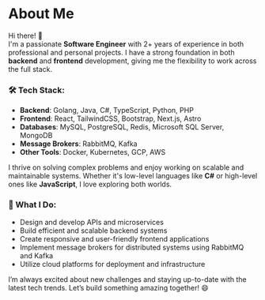 # About Me

Hi there! 👋  
I'm a passionate **Software Engineer** with 2+ years of experience in both professional and personal projects. I have a strong foundation in both **backend** and **frontend** development, giving me the flexibility to work across the full stack.

### 🛠️ Tech Stack:
- **Backend**: Golang, Java, C#, TypeScript, Python, PHP
- **Frontend**: React, TailwindCSS, Bootstrap, Next.js, Astro
- **Databases**: MySQL, PostgreSQL, Redis, Microsoft SQL Server, MongoDB
- **Message Brokers**: RabbitMQ, Kafka
- **Other Tools**: Docker, Kubernetes, GCP, AWS

I thrive on solving complex problems and enjoy working on scalable and maintainable systems. Whether it's low-level languages like **C#** or high-level ones like **JavaScript**, I love exploring both worlds.

### 🚀 What I Do:
- Design and develop APIs and microservices
- Build efficient and scalable backend systems
- Create responsive and user-friendly frontend applications
- Implement message brokers for distributed systems using RabbitMQ and Kafka
- Utilize cloud platforms for deployment and infrastructure

I’m always excited about new challenges and staying up-to-date with the latest tech trends. Let’s build something amazing together! 😄
